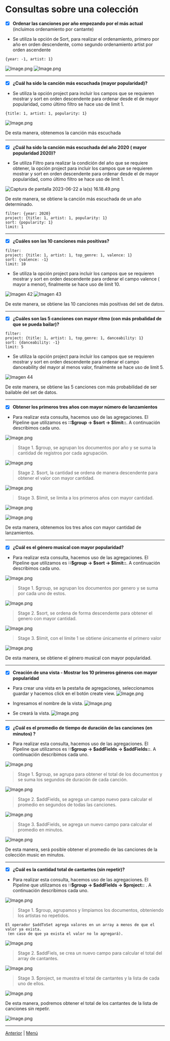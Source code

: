 # Consultas sobre una colección

- [x] **Ordenar las canciones por año empezando por el más actual** (incluimos ordenamiento por cantante)

- Se utiliza la opción de Sort, para realizar el ordenamiento, primero por año en orden descendente, como segundo ordenamiento artist por orden ascendente

```other
{year: -1, artist: 1}
```

![Image.png](https://github.com/angelesbrrls/cienciasdedatos/blob/main/Modulo1/MongoDB/assets/20.1.png)
![Image.png](https://github.com/angelesbrrls/cienciasdedatos/blob/main/Modulo1/MongoDB/assets/20.2.png)

_ _ _

- [x] **¿Cuál ha sido la canción más escuchada (mayor popularidad)?**

- Se utiliza la opción project para incluir los campos que se requieren mostrar y sort en orden descendente para ordenar desde el de mayor popularidad, como último filtro se hace uso de limit 1.

```other
{title: 1, artist: 1, popularity: 1}
```

![Image.png](https://github.com/angelesbrrls/cienciasdedatos/blob/main/Modulo1/MongoDB/assets/21.png)

De esta manera, obtenemos la canción más escuchada
_ _ _

- [x] **¿Cuál ha sido la canción más escuchada del año 2020 ( mayor popularidad  2020)?**

- Se utiliza Filtro para realizar la condición del año que se requiere obtener, la opción project para incluir los campos que se requieren mostrar y sort en orden descendente para ordenar desde el de mayor popularidad, como último filtro se hace uso de limit 1.

![Captura de pantalla 2023-06-22 a la(s) 16.18.49.png](https://github.com/angelesbrrls/cienciasdedatos/blob/main/Modulo1/MongoDB/assets/22.png)

De este manera, se obtiene la canción más escuchada de un año determinado.

```other
filter: {year: 2020}
project: {title: 1, artist: 1, popularity: 1}
sort: {popularity: 1}
limit: 1
```
_ _ _

- [x] **¿Cuáles son las 10 canciones más positivas?** 

```other
filter: 
project: {title: 1, artist: 1, top_genre: 1, valence: 1}
sort: {valence: -1}
limit: 10
```

- Se utiliza la opción project para incluir los campos que se requieren mostrar y sort en orden descendente para ordenar  el campo valence ( mayor a menor), finalmente se hace uso de limit 10.

![Imagen 42](https://github.com/angelesbrrls/cienciasdedatos/blob/main/Modulo1/MongoDB/assets/42.png)
![Imagen 43](https://github.com/angelesbrrls/cienciasdedatos/blob/main/Modulo1/MongoDB/assets/43.png)

De este manera, se obtiene las 10 canciones más positivas del set de datos.

- - -

- [x] **¿Cuáles son las 5 canciones con mayor rítmo (con más probalidad de que se pueda bailar)?** 

```other
filter: 
project: {title: 1, artist: 1, top_genre: 1, danceability: 1}
sort: {danceability: -1}
limit: 5
```

- Se utiliza la opción project para incluir los campos que se requieren mostrar y sort en orden descendente para ordenar  el campo danceability del  mayor al menos valor, finalmente se hace uso de limit 5.

![Imagen 44](https://github.com/angelesbrrls/cienciasdedatos/blob/main/Modulo1/MongoDB/assets/44.png)

De este manera, se obtiene las 5 canciones con más probabilidad de ser bailable del set de datos.

- - -

- [x] **Obtener los primeros tres años con mayor número de lanzamientos**

- Para realizar esta consulta, hacemos uso de las agregaciones. El Pipeline que utilizamos es **::$group → $sort → $limit::**. A continuación describimos cada uno.

![Image.png](https://github.com/angelesbrrls/cienciasdedatos/blob/main/Modulo1/MongoDB/assets/23.png)

> Stage 1. $group, se agrupan los documentos por año y se suma la cantidad de registros por cada agrupación.

![Image.png](https://github.com/angelesbrrls/cienciasdedatos/blob/main/Modulo1/MongoDB/assets/24.png)

> Stage 2. $sort, la cantidad se ordena de manera descendente para obtener el valor con mayor cantidad.

![Image.png](https://github.com/angelesbrrls/cienciasdedatos/blob/main/Modulo1/MongoDB/assets/25.png)

> Stage 3. $limit, se limita a los primeros años con mayor cantidad.

![Image.png](https://github.com/angelesbrrls/cienciasdedatos/blob/main/Modulo1/MongoDB/assets/26.png)

![Image.png](https://github.com/angelesbrrls/cienciasdedatos/blob/main/Modulo1/MongoDB/assets/40.png)

De esta manera, obtenemos los tres años con mayor cantidad de lanzamientos.
_ _ _

- [x] **¿Cuál es el género musical con mayor popularidad?**

- Para realizar esta consulta, hacemos uso de las agregaciones. El Pipeline que utilizamos es **::$group → $sort → $limit::**. A continuación describimos cada uno.

![Image.png](https://github.com/angelesbrrls/cienciasdedatos/blob/main/Modulo1/MongoDB/assets/27.png)

> Stage 1. $group, se agrupan los documentos por genero y se suma por cada uno de estos.

![Image.png](https://github.com/angelesbrrls/cienciasdedatos/blob/main/Modulo1/MongoDB/assets/28.png)

> Stage 2. $sort, se ordena de forma descendente para obtener el genero con mayor cantidad.

![Image.png](https://github.com/angelesbrrls/cienciasdedatos/blob/main/Modulo1/MongoDB/assets/29.png)

> Stage 3. $limit, con el límite 1 se obtiene únicamente el primero valor

![Image.png](https://github.com/angelesbrrls/cienciasdedatos/blob/main/Modulo1/MongoDB/assets/30.png)

De esta manera, se obtiene el género musical con mayor popularidad.

- - -

- [x] **Creación de una vista - Mostrar los 10 primeros géneros con mayor popularidad**

- Para crear una vista en la pestaña de agregaciones, seleccionamos guardar y hacemos click en el botón create view.
![Image.png](https://github.com/angelesbrrls/cienciasdedatos/blob/main/Modulo1/MongoDB/assets/45.png)

-  Ingresamos el nombre de la vista.
![Image.png](https://github.com/angelesbrrls/cienciasdedatos/blob/main/Modulo1/MongoDB/assets/46.png)

- Se creará la vista.
![Image.png](https://github.com/angelesbrrls/cienciasdedatos/blob/main/Modulo1/MongoDB/assets/47.png)


_ _ _

- [x] **¿Cuál es el promedio de tiempo de duración de las canciones (en minutos) ?**

- Para realizar esta consulta, hacemos uso de las agregaciones. El Pipeline que utilizamos es **::$group → $addFields → $addFields::**. A continuación describimos cada uno.

![Image.png](https://github.com/angelesbrrls/cienciasdedatos/blob/main/Modulo1/MongoDB/assets/31.png)

> Stage 1. $group, se agrupa para obtener el total de los documentos y se suma los segundos de duración de cada canción.

![Image.png](https://github.com/angelesbrrls/cienciasdedatos/blob/main/Modulo1/MongoDB/assets/32.png)

> Stage 2. $addFields, se agrega un campo nuevo para calcular el promedio en segundos de todas las canciones.

![Image.png](https://github.com/angelesbrrls/cienciasdedatos/blob/main/Modulo1/MongoDB/assets/33.png)

> Stage 3. $addFields, se agrega un nuevo campo para calcular el promedio en minutos.

![Image.png](https://github.com/angelesbrrls/cienciasdedatos/blob/main/Modulo1/MongoDB/assets/34.png)

De esta manera, será posible obtener el promedio de las canciones de la colección music en minutos.

_ _ _

- [x] **¿Cuál es la cantidad total de cantantes (sin repetir)?**

- Para realizar esta consulta, hacemos uso de las agregaciones. El Pipeline que utilizamos es **::$group → $addFields → $project::** . A continuación describimos cada uno.

![Image.png](https://github.com/angelesbrrls/cienciasdedatos/blob/main/Modulo1/MongoDB/assets/35.1.png)

> Stage 1. $group, agrupamos y limpiamos los documentos, obteniendo los artistas no repetidos.

```other
El operador $addToSet agrega valores en un array a menos de que el valor ya exista.
 (en caso de que ya exista el valor no lo agregará).
```

![Image.png](https://github.com/angelesbrrls/cienciasdedatos/blob/main/Modulo1/MongoDB/assets/36.1.png)

> Stage 2. $addFiels, se crea un nuevo campo para calcular el total del array de cantantes.

![Image.png](https://github.com/angelesbrrls/cienciasdedatos/blob/main/Modulo1/MongoDB/assets/37.1.png)

> Stage 3. $project, se muestra el total de cantantes y la lista de cada uno de ellos.

![Image.png](https://github.com/angelesbrrls/cienciasdedatos/blob/main/Modulo1/MongoDB/assets/38.1.png)

De esta manera, podremos obtener el total de los cantantes de la lista de canciones sin repetir.

![Image.png](https://github.com/angelesbrrls/cienciasdedatos/blob/main/Modulo1/MongoDB/assets/41.1.png)

_ _ _



[Anterior](https://github.com/angelesbrrls/cienciasdedatos/tree/main/Modulo1/MongoDB/3.Operaciones) | [Menú](https://github.com/angelesbrrls/cienciasdedatos/tree/main/Modulo1/MongoDB)